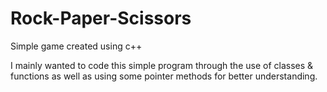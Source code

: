 # Rock-Paper-Scissors
Simple game created using c++ <br />
 
 I mainly wanted to code this simple program through the use of classes & functions as well as using some pointer methods for better understanding.
